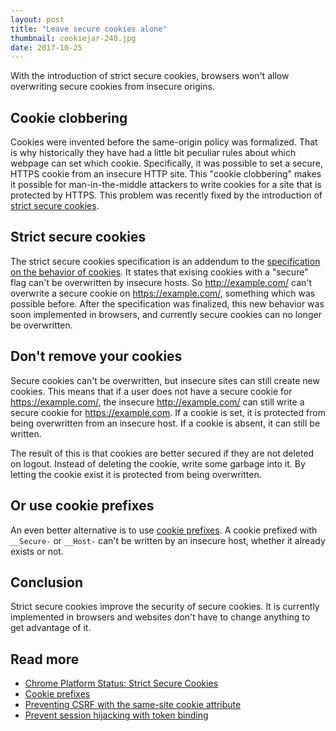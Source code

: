 ```yaml
---
layout: post
title: "Leave secure cookies alone"
thumbnail: cookiejar-240.jpg
date: 2017-10-25
---
```


With the introduction of strict secure cookies, browsers won't allow overwriting secure cookies from insecure origins.

## Cookie clobbering

Cookies were invented before the same-origin policy was formalized. That is why historically they have had a little bit peculiar rules about which webpage can set which cookie. Specifically, it was possible to set a secure, HTTPS cookie from an insecure HTTP site. This "cookie clobbering" makes it possible for man-in-the-middle attackers to write cookies for a site that is protected by HTTPS. This problem was recently fixed by the introduction of [strict secure cookies](https://tools.ietf.org/html/draft-ietf-httpbis-cookie-alone-01).

## Strict secure cookies

The strict secure cookies specification is an addendum to the [specification on the behavior of cookies](https://tools.ietf.org/html/rfc6265). It states that exising cookies with a "secure" flag can't be overwritten by insecure hosts. So http://example.com/ can't overwrite a secure cookie on https://example.com/, something which was possible before. After the specification was finalized, this new behavior was soon implemented in browsers, and currently secure cookies can no longer be overwritten.

## Don't remove your cookies

Secure cookies can't be overwritten, but insecure sites can still create new cookies. This means that if a user does not have a secure cookie for https://example.com/, the insecure http://example.com/ can still write a secure cookie for https://example.com. If a cookie is set, it is protected from being overwritten from an insecure host. If a cookie is absent, it can still be written.

The result of this is that cookies are better secured if they are not deleted on logout. Instead of deleting the cookie, write some garbage into it. By letting the cookie exist it is protected from being overwritten.

## Or use cookie prefixes

An even better alternative is to use [cookie prefixes](/2017/02/09/cookie-prefixes/). A cookie prefixed with `__Secure-` or `__Host-` can't be written by an insecure host, whether it already exists or not.

## Conclusion

Strict secure cookies improve the security of secure cookies. It is currently implemented in browsers and websites don't have to change anything to get advantage of it.

## Read more

* [Chrome Platform Status: Strict Secure Cookies](https://www.chromestatus.com/feature/4506322921848832)
* [Cookie prefixes](/2017/02/09/cookie-prefixes/)
* [Preventing CSRF with the same-site cookie attribute](/2016/04/14/preventing-csrf-with-samesite-cookie-attribute/)
* [Prevent session hijacking with token binding](https://www.sjoerdlangkemper.nl/2017/07/05/prevent-session-hijacking-with-token-binding/)
